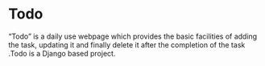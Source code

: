 # Todo
“Todo” is a daily use webpage which provides the basic facilities of adding the task, updating it and finally delete it after the completion of the task .Todo is a Django based project.
